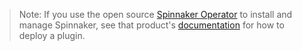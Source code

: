 > Note: If you use the open source [Spinnaker Operator](https://github.com/armory/spinnaker-operator) to install and manage Spinnaker, see that product's [documentation](https://github.com/armory/spinnaker-operator/blob/master/README.md#install-spinnaker-plugins) for how to deploy a plugin.